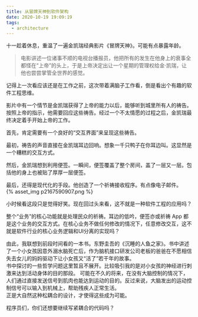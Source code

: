 ```yaml
---
title: 从冒牌天神到软件架构
date: 2020-10-19 19:09:19
tags:
  - architecture
---
```


十一趁着休息，重温了一遍金凯瑞经典影片《冒牌天神》。可能有点暴露年龄。
> 电影讲述一位诸事不顺的电视台播报员，他把所有的发生在他身上的衰事全都怪在“上帝”的头上，于是上帝决定出让一个星期的管理权给金·凯瑞，让他也尝尝掌管全世界的感觉。

记得上一次看应该还是在工作之前，这次带着满脑子工作看，倒是看出个有趣的软件工程思维。

影片中有一个情节是金凯瑞获得了上帝的能力以后，能够听到城里所有人的祷告。按照上帝的指示，他需要回应这些祷告。经过一个不太情愿的过程之后，金凯瑞最终决定着手开始上帝的工作。  

首先，肯定需要有一个良好的“交互界面”来呈现这些祷告。  

最初，祷告的声音直接在金凯瑞耳边回响。想象一千只鸭子在你耳边叫。这显然是一个糟糕的交互方式。  

然后，金凯瑞想到利用便签。一瞬间，便签覆盖了整个房间，盖了一层又一层。包括他的身上也被贴了厚厚一层便签。  

最后，还得是现代化的手段。他创造了一个祈祷接收程序。有点像电子邮件。  
{% asset_img p2167590907.png %}

小时候看这段只是觉得好笑。现在回过头来看，这不就是一种软件工程的应用吗？  

整个“业务”的核心功能就是处理民众的祈祷。耳边的低吟，便签亦或祈祷 App 都是这个业务的交互方式。在核心业务不做任何修改的情况下，任意修改交互，这不就是软件行业的核心业务逻辑和UI分离的实现吗？  

由此，我联想到前段时间看的一本书。东野圭吾的《沉睡的人鱼之家》。书中讲述了一个小女孩因意外溺水脑死亡后，作为脑机接口研发公司老板的爸爸在不愿相信失去女儿的妈妈驱动下让小女孩又“活了”若干年的故事。  
书中探讨的一些哲学问题这里暂且不展开。比较吸引我的是对小女孩的神经进行刺激来达到活动身体的目的那段。
可能在不久的将来，在没有大脑控制的情况下，人们通过直接发送信号到肌肉也能达到运动的目的。反过来说，大脑发出的运动控制信号可以输入到机械上，帮助残疾人正常生活。  
正是大自然这种松耦合的设计，才使得这些成为可能。  

程序员们，你们还想要继续写紧耦合的代码吗？
